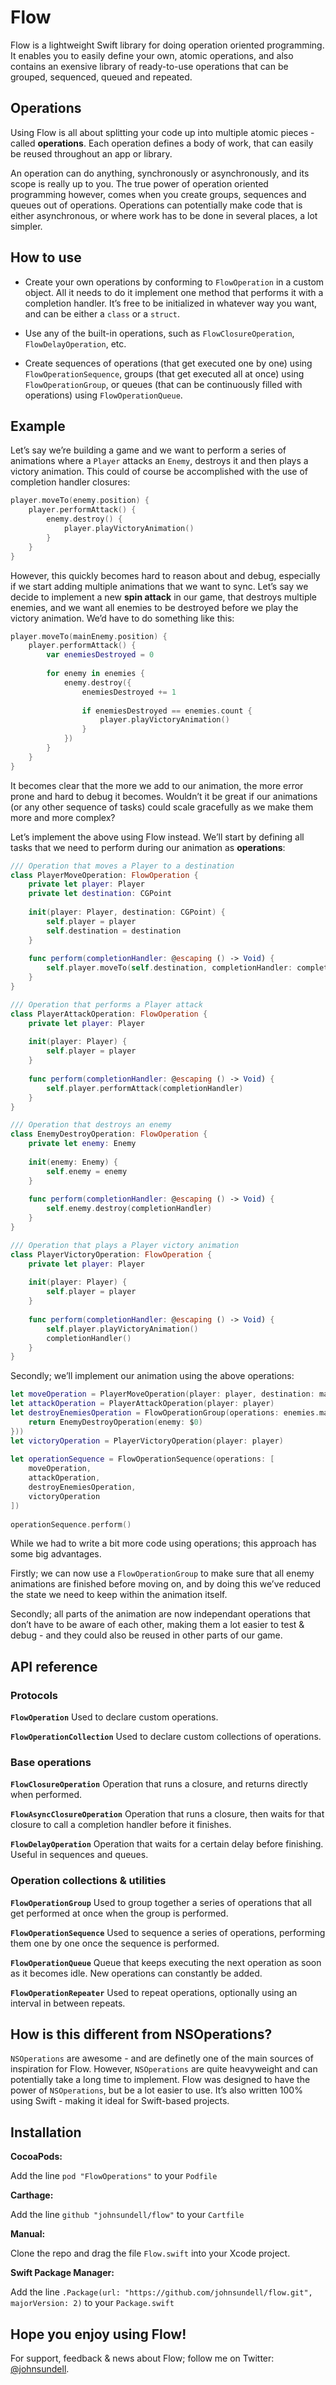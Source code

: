 # Flow

Flow is a lightweight Swift library for doing operation oriented programming. It enables you to easily define your own, atomic operations, and also contains an exensive library of ready-to-use operations that can be grouped, sequenced, queued and repeated.

## Operations

Using Flow is all about splitting your code up into multiple atomic pieces - called **operations**. Each operation defines a body of work, that can easily be reused throughout an app or library.

An operation can do anything, synchronously or asynchronously, and its scope is really up to you. The true power of operation oriented programming however, comes when you create groups, sequences and queues out of operations. Operations can potentially make code that is either asynchronous, or where work has to be done in several places, a lot simpler.

## How to use

- Create your own operations by conforming to `FlowOperation` in a custom object. All it needs to do it implement one method that performs it with a completion handler. It’s free to be initialized in whatever way you want, and can be either a `class` or a `struct`.

- Use any of the built-in operations, such as `FlowClosureOperation`, `FlowDelayOperation`, etc.

- Create sequences of operations (that get executed one by one) using `FlowOperationSequence`, groups (that get executed all at once) using `FlowOperationGroup`, or queues (that can be continuously filled with operations) using `FlowOperationQueue`.

## Example

Let’s say we’re building a game and we want to perform a series of animations where a `Player` attacks an `Enemy`, destroys it and then plays a victory animation. This could of course be accomplished with the use of completion handler closures:

```swift
player.moveTo(enemy.position) {
    player.performAttack() {
        enemy.destroy() {
            player.playVictoryAnimation()
        }
    }
}
```

However, this quickly becomes hard to reason about and debug, especially if we start adding multiple animations that we want to sync. Let’s say we decide to implement a new **spin attack** in our game, that destroys multiple enemies, and we want all enemies to be destroyed before we play the victory animation. We’d have to do something like this:

```swift
player.moveTo(mainEnemy.position) {
    player.performAttack() {
        var enemiesDestroyed = 0
                
        for enemy in enemies {
            enemy.destroy({
                enemiesDestroyed += 1
                        
                if enemiesDestroyed == enemies.count {
                    player.playVictoryAnimation()
                }
            })
        }
    }
}
```

It becomes clear that the more we add to our animation, the more error prone and hard to debug it becomes. Wouldn’t it be great if our animations (or any other sequence of tasks) could scale gracefully as we make them more and more complex?

Let’s implement the above using Flow instead. We’ll start by defining all tasks that we need to perform during our animation as **operations**:

```swift
/// Operation that moves a Player to a destination
class PlayerMoveOperation: FlowOperation {
    private let player: Player
    private let destination: CGPoint
    
    init(player: Player, destination: CGPoint) {
        self.player = player
        self.destination = destination
    }
    
    func perform(completionHandler: @escaping () -> Void) {
        self.player.moveTo(self.destination, completionHandler: completionHandler)
    }
}

/// Operation that performs a Player attack
class PlayerAttackOperation: FlowOperation {
    private let player: Player
    
    init(player: Player) {
        self.player = player
    }
    
    func perform(completionHandler: @escaping () -> Void) {
        self.player.performAttack(completionHandler)
    }
}

/// Operation that destroys an enemy
class EnemyDestroyOperation: FlowOperation {
    private let enemy: Enemy
    
    init(enemy: Enemy) {
        self.enemy = enemy
    }
    
    func perform(completionHandler: @escaping () -> Void) {
        self.enemy.destroy(completionHandler)
    }
}

/// Operation that plays a Player victory animation
class PlayerVictoryOperation: FlowOperation {
    private let player: Player
    
    init(player: Player) {
        self.player = player
    }
    
    func perform(completionHandler: @escaping () -> Void) {
        self.player.playVictoryAnimation()
        completionHandler()
    }
}
```

Secondly; we’ll implement our animation using the above operations:

```swift
let moveOperation = PlayerMoveOperation(player: player, destination: mainEnemy.position)
let attackOperation = PlayerAttackOperation(player: player)
let destroyEnemiesOperation = FlowOperationGroup(operations: enemies.map({
    return EnemyDestroyOperation(enemy: $0)
}))
let victoryOperation = PlayerVictoryOperation(player: player)
        
let operationSequence = FlowOperationSequence(operations: [
    moveOperation,
    attackOperation,
    destroyEnemiesOperation,
    victoryOperation
])
        
operationSequence.perform()
```

While we had to write a bit more code using operations; this approach has some big advantages.

Firstly; we can now use a `FlowOperationGroup` to make sure that all enemy animations are finished before moving on, and by doing this we’ve reduced the state we need to keep within the animation itself.

Secondly; all parts of the animation are now independant operations that don’t have to be aware of each other, making them a lot easier to test & debug - and they could also be reused in other parts of our game.

## API reference

### Protocols

**`FlowOperation`**
Used to declare custom operations.

**`FlowOperationCollection`**
Used to declare custom collections of operations.

### Base operations

**`FlowClosureOperation`**
Operation that runs a closure, and returns directly when performed.

**`FlowAsyncClosureOperation`**
Operation that runs a closure, then waits for that closure to call a completion handler before it finishes.

**`FlowDelayOperation`**
Operation that waits for a certain delay before finishing. Useful in sequences and queues.

### Operation collections & utilities

**`FlowOperationGroup`**
Used to group together a series of operations that all get performed at once when the group is performed.

**`FlowOperationSequence`**
Used to sequence a series of operations, performing them one by one once the sequence is performed.

**`FlowOperationQueue`**
Queue that keeps executing the next operation as soon as it becomes idle. New operations can constantly be added.

**`FlowOperationRepeater`**
Used to repeat operations, optionally using an interval in between repeats.

## How is this different from NSOperations?

`NSOperations` are awesome - and are definetly one of the main sources of inspiration for Flow. However, `NSOperations` are quite heavyweight and can potentially take a long time to implement. Flow was designed to have the power of `NSOperations`, but be a lot easier to use. It’s also written 100% using Swift - making it ideal for Swift-based projects.

## Installation

**CocoaPods:**

Add the line `pod "FlowOperations"` to your `Podfile`

**Carthage:**

Add the line `github "johnsundell/flow"` to your `Cartfile`

**Manual:**

Clone the repo and drag the file `Flow.swift` into your Xcode project.

**Swift Package Manager:**

Add the line `.Package(url: "https://github.com/johnsundell/flow.git", majorVersion: 2)` to your `Package.swift`

## Hope you enjoy using Flow!

For support, feedback & news about Flow; follow me on Twitter: [@johnsundell](http://twitter.com/johnsundell).

